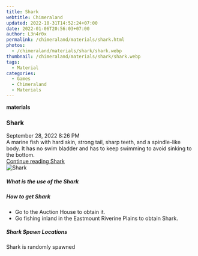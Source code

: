 ```yaml
---
title: Shark
webtitle: Chimeraland
updated: 2022-10-31T14:52:24+07:00
date: 2022-01-06T20:56:03+07:00
author: L3n4r0x
permalink: /chimeraland/materials/shark.html
photos:
  - /chimeraland/materials/shark/shark.webp
thumbnail: /chimeraland/materials/shark/shark.webp
tags:
  - Material
categories:
  - Games
  - Chimeraland
  - Materials
---
```


<section id="bootstrap-wrapper"><link rel="stylesheet" href="https://cdn.statically.io/gh/dimaslanjaka/Web-Manajemen/40ac3225/css/bootstrap-4.5-wrapper.css"/><div class="row g-0 border rounded overflow-hidden flex-md-row mb-4 shadow-sm position-relative"><div class="col p-4 d-flex flex-column position-static"><strong class="d-inline-block mb-2 text-success">materials</strong><h3 class="mb-0">Shark</h3><div class="mb-1 text-muted">September 28, 2022 8:26 PM</div><div class="mb-2 border p-1">A marine fish with hard skin, strong tail, sharp teeth, and a spindle-like body. It has no swim bladder and has to keep swimming to avoid sinking to the bottom.</div><a href="#" class="stretched-link d-none">Continue reading Shark</a></div><div class="col-auto d-none d-lg-block"><img src="/chimeraland/materials/shark/shark.webp" alt="Shark"/></div></div><div class="row"><div class="col-lg-6 col-12 mb-2"><div class="card"><div class="card-body"><h5 class="card-title">What is the use of the Shark</h5><div class="card-text"><ul></ul></div></div></div></div><div class="col-lg-6 col-12 mb-2"><div class="card"><div class="card-body"><h5 class="card-title">How to get Shark</h5><div class="card-text"><ul><li>Go to the Auction House to obtain it.</li><li>Go fishing inland in the Eastmount Riverine Plains to obtain Shark.</li></ul></div></div></div></div><div class="col-12 mb-2"><h5>Shark Spawn Locations</h5><p>Shark is randomly spawned</p></div></div></section>